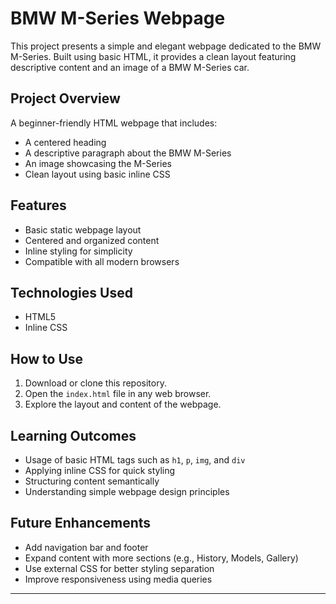 # BMW M-Series Webpage

This project presents a simple and elegant webpage dedicated to the BMW M-Series. Built using basic HTML, it provides a clean layout featuring descriptive content and an image of a BMW M-Series car.


## Project Overview

A beginner-friendly HTML webpage that includes:
- A centered heading
- A descriptive paragraph about the BMW M-Series
- An image showcasing the M-Series
- Clean layout using basic inline CSS


## Features

- Basic static webpage layout
- Centered and organized content
- Inline styling for simplicity
- Compatible with all modern browsers


## Technologies Used

- HTML5
- Inline CSS


## How to Use

1. Download or clone this repository.
2. Open the `index.html` file in any web browser.
3. Explore the layout and content of the webpage.


## Learning Outcomes

- Usage of basic HTML tags such as `h1`, `p`, `img`, and `div`
- Applying inline CSS for quick styling
- Structuring content semantically
- Understanding simple webpage design principles


## Future Enhancements

- Add navigation bar and footer
- Expand content with more sections (e.g., History, Models, Gallery)
- Use external CSS for better styling separation
- Improve responsiveness using media queries

---